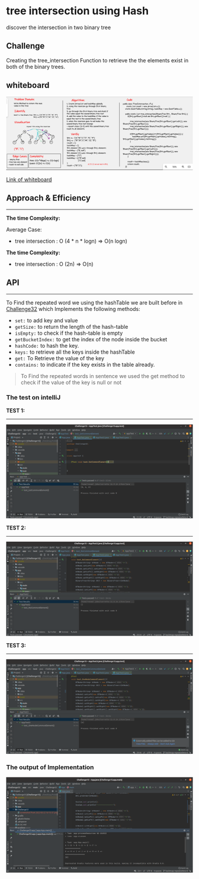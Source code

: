 # tree intersection using Hash

discover the intersection in two binary tree

## Challenge
<!-- Description of the challenge -->

Creating the tree_intersection Function to retrieve the the elements exist in both of the binary trees.

## whiteboard

![whiteboard](Challenge32/whiteboard.png)

[Link of whiteboard](https://wbd.ms/share/v2/aHR0cHM6Ly93aGl0ZWJvYXJkLm1pY3Jvc29mdC5jb20vYXBpL3YxLjAvd2hpdGVib2FyZHMvcmVkZWVtLzYzMWQxMWJjZGI0MTRiZDE5OTI3NDhjOTkxZGE0ZDdjX2ExNjJjNTMyLTdhMGMtNDY0NS05NmZkLTIwZDAxOWNmNGU1YV8wM2VmZDU5Ni1kNTQ2LTQxYmUtOGZiNS0xOWI4MGNlNTY3ODE=)

## Approach & Efficiency
<!-- What approach did you take? Why? What is the Big O space/time for this approach? -->
---

**The time Complexity:**

Average Case:

- tree intersection : O (4 * n * logn) => O(n logn)

**The time Complexity:**

- tree intersection : O (2n) => O(n)

## API
<!-- Show how to run your code, and examples of it in action -->
---

To Find the repeated word we using the hashTable we are built before in [Challenge32](../Challenge30) which Implements the following methods:

- `set:` to add key and value  
- `getSize:` to return the length of the hash-table  
- `isEmpty:` to check if the hash-table is empty  
- `getBucketIndex:` to get the index of the node inside the bucket  
- `hashCode:` to hash the key.  
- `keys:` to retrieve all the keys inside the hashTable  
- `get:` To Retrieve the value of the key
- `contains:` to indicate if the key exists in the table already.

> To Find the repeated words in sentence we used the get method to check if the value of the key is null or not

### The test on intelliJ

**TEST 1:**

---
![test output](Challenge32/test1.png)

**TEST 2:**

---
![test output](Challenge32/test2.png)

**TEST 3:**

---
![test output](Challenge32/test3.png)

### The output of Implementation

![output](Challenge32/output.png)
